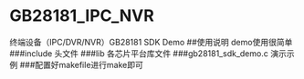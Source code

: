 # GB28181_IPC_NVR
终端设备（IPC/DVR/NVR）GB28181 SDK Demo
##使用说明
demo使用很简单
###include 头文件
###lib     各芯片平台库文件
###gb28181_sdk_demo.c 演示示例
###配置好makefile进行make即可

